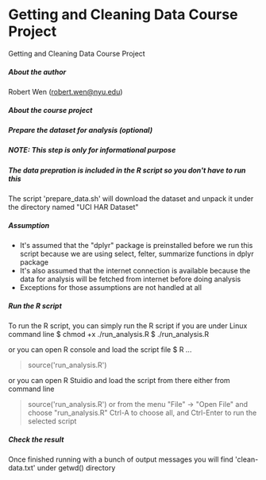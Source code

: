 # Getting and Cleaning Data Course Project
Getting and Cleaning Data Course Project

##### About the author
Robert Wen (robert.wen@nyu.edu)

##### About the course project

##### Prepare the dataset for analysis (optional)
##### NOTE: This step is only for informational purpose
##### The data prepration is included in the R script so you don't have to run this
The script 'prepare_data.sh' will download the dataset and unpack it under the directory named "UCI HAR Dataset"

##### Assumption
* It's assumed that the "dplyr" package is preinstalled before we run this script because we are using select, felter, summarize functions in dplyr package
* It's also assumed that the internet connection is available because the data for analysis will be fetched from internet before doing analysis
* Exceptions for those assumptions are not handled at all


##### Run the R script
To run the R script, you can simply run the R script if you are under Linux command line
$ chmod +x ./run_analysis.R
$ ./run_analysis.R

or you can open R console and load the script file
$ R
...
> source('run_analysis.R')

or you can open R Stuidio and load the script from there
either from command line
> source('run_analysis.R')
or from the menu "File" -> "Open File" and choose "run_analysis.R"
Ctrl-A to choose all, and Ctrl-Enter to run the selected script


##### Check the result
Once finished running with a bunch of output messages
you will find 'clean-data.txt' under getwd() directory

